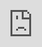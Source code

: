 ```yaml
---
layout: default
title: Portfolio
permalink: /portfolio/
---
```

<div class="landing-wrap section">
  <img class="my-face" src="/assets/images/face_small.jpg" alt="My Face"/>
  <h2 class="portfolio-description">Hi! I'm Alex & I Build Software.</h2>
  <p>Click or Scroll to view my projects.</p>
  <a class="btn btn-lg" href="#gallery">View Projects</a>
</div>
<div id="gallery">
  {% include_relative _includes/project.html 
    src='/assets/images/cover_codebin.jpg'
    alt='Codepen Clone | Full Stack Development'
    href='#'
    text='Codepen Clone | Full Stack Development'
  %}
  {% include_relative _includes/project.html 
    src='/assets/images/cover_secretsanta.png'
    alt='Secret Santa Online | Full Stack Development'
    href='#' 
    text='Secret Santa Online | Full Stack Development'
  %}
  {% include_relative _includes/project.html 
    src='/assets/images/cover_bearbnb.png'
    alt='Airbnb Clone | Front-End Development'
    href='#'
    text='Airbnb Clone | Front-End Development'
  %}
  {% include_relative _includes/project.html 
    src='/assets/images/cover_freecodecamp.png'
    alt='FreeCodeCamp Portfolio | Full Stack Development'
    href='#'
    text='FreeCodeCamp Portfolio | Full Stack Development'
  %}
</div>
<div class="section" id="skills">
  <h1>Skills</h1>
  <p>I believe that technology should <i>solve problems</i> instead of complicating them.<br/><b>That's why I'll learn the tech needed to get the job done!</b><br/> With that said, I'm most familiar with <u>JavaScript, HTML, CSS, ReactJS, NodeJS, Express, and MongoDB.</u></p>
  <p>I write software mostly <b>every day</b> to stay on top of new and emerging technologies. <br/>It takes <b>hard work</b> and <b>dedication</b> to live up to my high standards for quality work.</p>
  <br/>
  <h3>Front-End</h3>
  <p>JavaScript, ReactJS, JQuery, HTML, CSS, Sass, Bootstrap, Mobile-First, Responsive Design</p>
  <h3>Back-End</h3>
  <p>RESTful apis, NodeJS, Express, MongoDB, Mongoose, Passport, C#/Java (Minimal)</p>
  <h3>Other</h3>
  <p>Git, Github, Heroku, mLab, Jekyll, Photoshop</p>
</div>
<div class="section" id="about">
  <h1>About Me</h1>
  <div class="full-center">
    <img class="my-face" src="/assets/images/face_small.jpg" alt="My Face"/>
  </div>
  <p class="text-center">"Hu? What about me?"</p>
  <p>Hi! :) I'm Alex & I build software. I'm a 20 year-old, eager and hard-working individual who loves to add value in any way I can.</p>
  <p> I believe that technology should <i>solve problems</i> instead of complicating them.<b>That's why I'll learn the tech needed to get the job done!</b> With that said, I'm most familiar with <u>JavaScript, HTML, CSS, ReactJS, NodeJS, Express, and MongoDB.</u></p>
  <p> I write software mostly <b>every day</b> to stay on top of new and emerging technologies. It takes <b>hard work</b> and dedication to live up to my high standards for quality work.</p>
  <p>Below are a few examples of my acomplishments:</p>
  <ul>
    <li>Developed 4+ Websites</li>
    <li>Developed 30+ Web Pages</li>
    <li>1800+ hours of hands-on learning</li>
    <li>50+ hours of teaching (Blog/Youtube)</li>
    <li><a href="https://www.freecodecamp.org/" rel="noreferer noopener">FreeCodeCamp</a> Certificates (1300 hours)
      <ul>
        <li>Front-End Development (400 hours | Legacy)</li>
        <li>Responsive Web Design (300 hours)</li>
        <li>JavaScript Algorithms and Data Structures (300 hours)</li>
        <li>Front-End Libraries (300 hours)</li>
      </ul>
    </li>
  </ul>
  <p>You are reading this on my Blog, but I also have a YouTube channel, where I post tutorials, projects, life updates, and more!</p>
  <div class="portfolio-video">
    <iframe style="position:absolute;top:0;left:0;width:100%;height:100%;" src="https://www.youtube.com/embed/yp4hQ637r7w?list=PLCl9m6jQF0CIlZxNUo20e13HnBkvwWMGV" frameborder="0" allow="accelerometer; autoplay; encrypted-media; gyroscope; picture-in-picture" allowfullscreen></iframe>
  </div>
  <p>I've had the privilege of working with some great developers during a few <a href="https://chingu.io/" rel="noreferer noopener">Chingu Voyages</a>. Chingu connects learners into teams in order for motivated developers to learn and complete awesome projects together.</p>
  <p>I'm always looking for ways to get involved in the software development community. I attend monthly hackathons/meetups where I can geek-out and have some fun!</p>
  <p>Writing software is superb. But <b>I also understand that at the end of the day, businesses need to make money!</b> That is why I'm commited to learning what is necessary to get the job done.</p>
  <h6 class="text-center portfolio-quote"><i>"Lean just beyond your edge" - David Deida</i></h6>
  <p>Thanks for reading! Let's create an impact, together.</p>
  <br/>
  <h4>Testimonials</h4>
  <p><i>Alex and I worked on a two months remote full stack development project together. Alex was the team leader and was very organized and productive for the whole duration of the project. Because of Alex's focus and coding skills our group was able to finish the project in the allocated time and fulfill all of our goals. Alex is very knowledgable with the MERN stack and a great problem solver. <a href="https://www.linkedin.com/in/inna-leikina-1580542b/" rel="noreferer noopener">-Inna Leikina</a></i></p>
</div>
<div class="section" id="contact">
  <h1>Contact Me</h1>
  <p>Hi! Let's chat. You can contact me through any of the services below. I'm most active on LinkedIn and Github.</p>
  <a href="https://github.com/alex-cannon"><i class="fab fa-github fa-2x"></i></a>
  <a href="https://www.linkedin.com/in/alexander-cannon-2a5b0513b/"><i class="fab fa-linkedin fa-2x"></i></a>
</div>